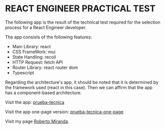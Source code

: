 # REACT ENGINEER PRACTICAL TEST

The following app is the result of the technical test required for the selection process for a React Engineer developer.

The app consists of the following features:

- Main Library: react
- CSS FrameWork: mui
- State Handling: recoil
- HTTP Request: fetch API
- Router Library: react router dom
- Typescript

Regarding the architecture's app, it should be noted that it is determined by the framework used (react in this case). Then we can affirm that the app has a component-based architecture.

Visit the app: [prueba-tecnica](https://prueba-tecnica-uvts.onrender.com)

Visit the app one-page version: [prueba-tecnica-one-page](https://prueba-tecnica-1.onrender.com/)

Visit my page [Roberto Miranda](https://portfolio-delta-lyart.vercel.app/).
